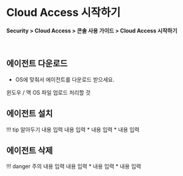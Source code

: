 # Cloud Access 시작하기

**Security > Cloud Access > 콘솔 사용 가이드 > Cloud Access 시작하기**

<br>

## 에이전트 다운로드

* OS에 맞춰서 에이전트를 다운로드 받으세요.

윈도우 / 맥 OS 파일 업로드 처리할 것

## 에이전트 설치

!!! tip 알아두기
    내용 입력
    내용 입력
    * 내용 입력
    * 내용 입력

## 에이전트 삭제


!!! danger 주의
    내용 입력
    내용 입력
    * 내용 입력
    * 내용 입력

